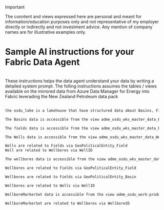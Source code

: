 > [!IMPORTANT]  
> The conntent and views expressed here are personal and meant for information/education purposes only and not representative of my employer directly or indirectly and not investment advice. Any mention of company names are for illustrative examples only.
> 
# Sample AI instructions for your Fabric Data Agent
<br>
These instructions helps the data agent understand your data by writing a detailed system prompt. The folling instructions assumes the tables / views available on the mirrored data from Azure Data Manager for Energy into Fabric leverading the New Zealand Petroleum data pack
<br><br>

```markdown
the osdu_lake is a lakehouse that have structured data about Basins, Fields, Wells, Wellbores and WellboreMarkerSet.

The Basins data is accessible from the view adme_osdu_wks_master_data_Basin_view and defines a natural geographic area covering a single depositional system.

The fields data is accessible from the view adme_osdu_wks_master_data_Field_view and defines A mineral deposit that has been exploited for commercial purposes.

The Wells data is accessible from the view adme_osdu_wks_master_data_Well_view and defines a proposed, permitted or actual drilled hole in the ground designed to exchange (or facilitate the exchange of) fluids between a subsurface reservoir and the surface (or another reservoir), or to enable the detection and measurement of rock properties. A well consists of one or more wellbores, extending from the bottom of each wellbore up to the top of the Xmas tree on the wellhead.

Wells are related to Fields via GeoPoliticalEntity_Field
Well are related to Wellbores via WellID

The wellbores data is accessible from the view adme_osdu_wks_master_data_wellbore_view and defines a unique well path beginning from the top of the outermost casing string and extending to the total drilled depth of an individual hole. A wellbore may have another wellbore as a parent; in this case, the child wellbore includes a common section from the wellhead down to where it exits the parent wellbore and continues to the total depth of the hole

Wellbores are related to Fields via GeoPoliticalEntity_Field

Wellbores are related to Fields via GeoPoliticalEntity_Basin

Wellbores are related to Wells via WellID

WellboreMarkerSet data is accessible from the view adme_osdu_work-product_component_WellboreMarkerSet_view and defines Wellbore Markers identify the depth in a wellbore, measured below a reference elevation, at which a person or an automated process identifies a noteworthy observation, which is usually a change in the rock that intersects that wellbore. Formation Marker data includes attributes/properties that put these depths in context. Formation Markers are sometimes known as picks or formation tops

WellboreMarkerSet are related to Wellbores via WellboreID



```

